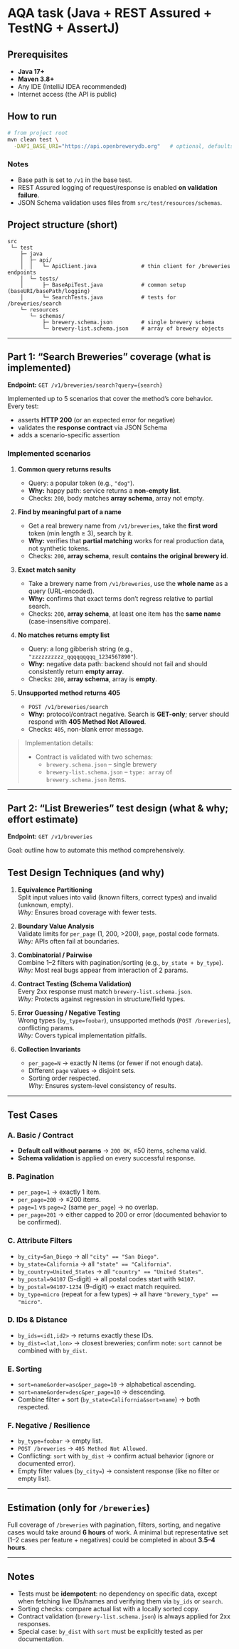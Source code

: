 # AQA task (Java + REST Assured + TestNG + AssertJ)

## Prerequisites
- **Java 17+**
- **Maven 3.8+**
- Any IDE (IntelliJ IDEA recommended)
- Internet access (the API is public)

## How to run
```bash
# from project root
mvn clean test \
  -DAPI_BASE_URI="https://api.openbrewerydb.org"   # optional, defaults to this
```

### Notes
- Base path is set to `/v1` in the base test.
- REST Assured logging of request/response is enabled **on validation failure**.
- JSON Schema validation uses files from `src/test/resources/schemas`.

## Project structure (short)
```
src
 └─ test
    ├─ java
    │  ├─ api/
    │  │   └─ ApiClient.java              # thin client for /breweries endpoints
    │  └─ tests/
    │      ├─ BaseApiTest.java            # common setup (baseURI/basePath/logging)
    │      └─ SearchTests.java            # tests for /breweries/search
    └─ resources
       └─ schemas/
           ├─ brewery.schema.json         # single brewery schema
           └─ brewery-list.schema.json    # array of brewery objects
```

---

## Part 1: “Search Breweries” coverage (what is implemented)

**Endpoint:** `GET /v1/breweries/search?query={search}`

Implemented up to 5 scenarios that cover the method’s core behavior.  
Every test:
- asserts **HTTP 200** (or an expected error for negative)
- validates the **response contract** via JSON Schema
- adds a scenario-specific assertion

### Implemented scenarios
1. **Common query returns results**
   - Query: a popular token (e.g., `"dog"`).
   - **Why:** happy path: service returns a **non-empty list**.
   - Checks: `200`, body matches **array schema**, array not empty.

2. **Find by meaningful part of a name**
   - Get a real brewery name from `/v1/breweries`, take the **first word** token (min length ≥ 3), search by it.
   - **Why:** verifies that **partial matching** works for real production data, not synthetic tokens.
   - Checks: `200`, **array schema**, result **contains the original brewery id**.

3. **Exact match sanity**
   - Take a brewery name from `/v1/breweries`, use the **whole name** as a query (URL-encoded).
   - **Why:** confirms that exact terms don’t regress relative to partial search.
   - Checks: `200`, **array schema**, at least one item has the **same name** (case-insensitive compare).

4. **No matches returns empty list**
   - Query: a long gibberish string (e.g., `"zzzzzzzzzz_qqqqqqqqq_1234567890"`).
   - **Why:** negative data path: backend should not fail and should consistently return **empty array**.
   - Checks: `200`, **array schema**, array is **empty**.

5. **Unsupported method returns 405**
   - `POST /v1/breweries/search`
   - **Why:** protocol/contract negative. Search is **GET-only**; server should respond with **405 Method Not Allowed**.
   - Checks: `405`, non-blank error message.

> Implementation details:
> - Contract is validated with two schemas:
>   - `brewery.schema.json` – single brewery
>   - `brewery-list.schema.json` – `type: array` of `brewery.schema.json` items.

---

## Part 2: “List Breweries” test design (what & why; effort estimate)

**Endpoint:** `GET /v1/breweries`

Goal: outline how to automate this method comprehensively.

## Test Design Techniques (and why)

1. **Equivalence Partitioning**  
   Split input values into valid (known filters, correct types) and invalid (unknown, empty).  
   *Why:* Ensures broad coverage with fewer tests.

2. **Boundary Value Analysis**  
   Validate limits for `per_page` (1, 200, >200), `page`, postal code formats.  
   *Why:* APIs often fail at boundaries.

3. **Combinatorial / Pairwise**  
   Combine 1–2 filters with pagination/sorting (e.g., `by_state + by_type`).  
   *Why:* Most real bugs appear from interaction of 2 params.

4. **Contract Testing (Schema Validation)**  
   Every 2xx response must match `brewery-list.schema.json`.  
   *Why:* Protects against regression in structure/field types.

5. **Error Guessing / Negative Testing**  
   Wrong types (`by_type=foobar`), unsupported methods (`POST /breweries`), conflicting params.  
   *Why:* Covers typical implementation pitfalls.

6. **Collection Invariants**
    - `per_page=N` → exactly N items (or fewer if not enough data).
    - Different `page` values → disjoint sets.
    - Sorting order respected.  
      *Why:* Ensures system-level consistency of results.

---

## Test Cases

### A. Basic / Contract
- **Default call without params** → `200 OK`, ≤50 items, schema valid.
- **Schema validation** is applied on every successful response.

### B. Pagination
- `per_page=1` → exactly 1 item.
- `per_page=200` → ≤200 items.
- `page=1` vs `page=2` (same `per_page`) → no overlap.
- `per_page=201` → either capped to 200 or error (documented behavior to be confirmed).

### C. Attribute Filters
- `by_city=San_Diego` → all `"city" == "San Diego"`.
- `by_state=California` → all `"state" == "California"`.
- `by_country=United_States` → all `"country" == "United States"`.
- `by_postal=94107` (5-digit) → all postal codes start with `94107`.
- `by_postal=94107-1234` (9-digit) → exact match required.
- `by_type=micro` (repeat for a few types) → all have `"brewery_type" == "micro"`.

### D. IDs & Distance
- `by_ids=<id1,id2>` → returns exactly these IDs.
- `by_dist=<lat,lon>` → closest breweries; confirm note: `sort` cannot be combined with `by_dist`.

### E. Sorting
- `sort=name&order=asc&per_page=10` → alphabetical ascending.
- `sort=name&order=desc&per_page=10` → descending.
- Combine filter + sort (`by_state=California&sort=name`) → both respected.

### F. Negative / Resilience
- `by_type=foobar` → empty list.
- `POST /breweries` → `405 Method Not Allowed`.
- Conflicting: `sort` with `by_dist` → confirm actual behavior (ignore or documented error).
- Empty filter values (`by_city=`) → consistent response (like no filter or empty list).

---

## Estimation (only for `/breweries`)

Full coverage of `/breweries` with pagination, filters, sorting, and negative cases would take around **6 hours** of work. A minimal but representative set (1–2 cases per feature + negatives) could be completed in about **3.5–4 hours**.

---

## Notes
- Tests must be **idempotent**: no dependency on specific data, except when fetching live IDs/names and verifying them via `by_ids` or `search`.
- Sorting checks: compare actual list with a locally sorted copy.
- Contract validation (`brewery-list.schema.json`) is always applied for 2xx responses.
- Special case: `by_dist` with `sort` must be explicitly tested as per documentation.